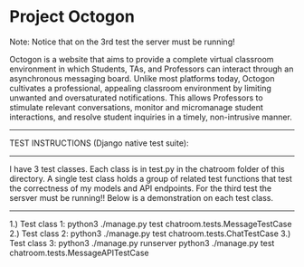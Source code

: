 # Project Octogon<br>

Note: Notice that on the 3rd test the server must be running!

Octogon is a website that aims to provide a complete virtual classroom environment in which Students, TAs, and Professors can interact through an asynchronous messaging board. Unlike most platforms today, Octogon cultivates a professional, appealing classroom environment by limiting unwanted and oversaturated notifications. This allows Professors to stimulate relevant conversations, monitor and micromanage student interactions, and resolve student inquiries in a timely, non-intrusive manner.

*******************************************************************************************
TEST INSTRUCTIONS (Django native test suite):
*******************************************************************************************
I have 3 test classes. Each class is in test.py in the chatroom folder of this directory.
A single test class holds a group of related test functions that test the correctness of my
models and API endpoints. For the third test the sersver must be running!! Below is a 
demonstration on each test class.
*******************************************************************************************
1.) Test class 1: python3 ./manage.py test chatroom.tests.MessageTestCase
2.) Test class 2: python3 ./manage.py test chatroom.tests.ChatTestCase 
3.) Test class 3: python3 ./manage.py runserver 
                  python3 ./manage.py test chatroom.tests.MessageAPITestCase